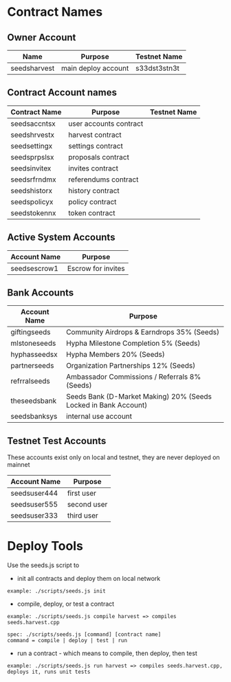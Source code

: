 # Contract Names

## Owner Account

| Name | Purpose | Testnet Name
| ----- | ----- | ----- | 
| seedsharvest | main deploy account | s33dst3stn3t

## Contract Account names
| Contract Name | Purpose | Testnet Name
| ----- | ----- | ----- | 
| seedsaccntsx | user accounts contract | 
| seedshrvestx | harvest contract |
| seedsettingx | settings contract |
| seedsprpslsx | proposals contract |
| seedsinvitex | invites contract |
| seedsrfrndmx | referendums contract |
| seedshistorx | history contract |
| seedspolicyx | policy contract |
| seedstokennx | token contract |

## Active System Accounts
| Account Name | Purpose | 
| ------ | ------ | 
| seedsescrow1 | Escrow for invites | 

## Bank Accounts
| Account Name | Purpose |
| ------ | ------ | 
| giftingseeds | Community Airdrops & Earndrops 35% (Seeds) |
| mlstoneseeds | Hypha Milestone Completion 5% (Seeds) | 
| hyphasseedsx | Hypha Members 20% (Seeds) | 
| partnerseeds | Organization Partnerships 12% (Seeds) | 
| refrralseeds | Ambassador Commissions / Referrals 8% (Seeds) | 
| theseedsbank | Seeds Bank (D-Market Making) 20% (Seeds Locked in Bank Account) | 
| seedsbanksys | internal use account | 


## Testnet Test Accounts

These accounts exist only on local and testnet, they are never deployed on mainnet

| Account Name | Purpose |
| ----- | ----- |
| seedsuser444 | first user |
| seedsuser555 | second user |
| seedsuser333 | third user |


# Deploy Tools

Use the seeds.js script to 

 * init all contracts and deploy them on local network

```
example: ./scripts/seeds.js init
```

 * compile, deploy, or test a contract

```
example: ./scripts/seeds.js compile harvest => compiles seeds.harvest.cpp
```

```
spec: ./scripts/seeds.js [command] [contract name]
command = compile | deploy | test | run
```


 *  run a contract - which means to compile, then deploy, then test 

```
example: ./scripts/seeds.js run harvest => compiles seeds.harvest.cpp, deploys it, runs unit tests
```
